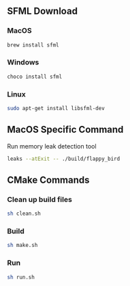 ## SFML Download

### MacOS

```bash
brew install sfml
```

### Windows

```bash
choco install sfml
```

### Linux

```bash
sudo apt-get install libsfml-dev
```

## MacOS Specific Command

Run memory leak detection tool

```bash
leaks --atExit -- ./build/flappy_bird
```

## CMake Commands

### Clean up build files

```bash
sh clean.sh
```

### Build

```bash
sh make.sh
```

### Run

```bash
sh run.sh
```
